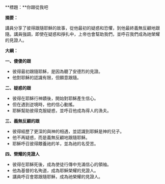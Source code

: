 **標題：**你跟從我吧

**摘要：**

講員分享了彼得跟隨耶穌的故事，從他最初的疑惑和恐懼，到他最終義無反顧地跟隨。講員強調，即使在疑惑和掙扎中，上帝也會幫助我們，並呼召我們成為祂榮耀的見證人。

**大綱：**

**一、傻傻的跟**
* 彼得最初跟隨耶穌，是因為聽了安德烈的見證。
* 他對耶穌的認識有限，但願意跟隨。

**二、疑惑的跟**
* 彼得在耶穌行神蹟後，開始對耶穌產生信心。
* 但在遇到逆境時，他的信心動搖。
* 耶穌幫助彼得克服疑惑，並呼召他成為得人的漁夫。

**三、義無反顧的跟**
* 彼得經歷了更深的與神的相遇，並認識到耶穌是神的兒子。
* 他不再疑惑，而是義無反顧地跟隨耶穌。
* 耶穌呼召彼得餵養祂的羊，並為祂的名受苦。

**四、榮耀的見證人**
* 彼得在耶穌死後，成為使徒行傳中充滿信心的領袖。
* 他為基督的名殉道，成為耶穌榮耀的見證人。
* 講員呼召會眾跟隨耶穌，成為祂榮耀的見證人。